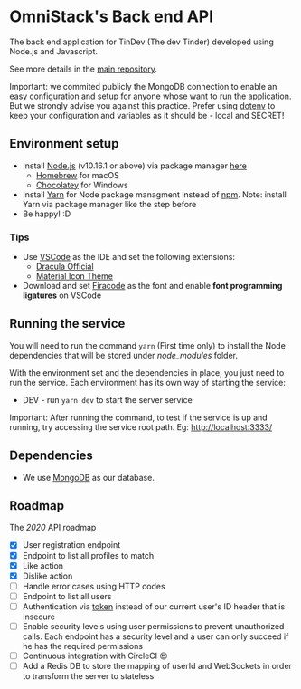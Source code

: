# OmniStack's Back end API

The back end application for TinDev (The dev Tinder) developed using Node.js and Javascript.

See more details in the [main repository](https://github.com/adrianokerber/omnistack).

Important: we commited publicly the MongoDB connection to enable an easy configuration and setup for anyone whose want to run the application. But we strongly advise you against this practice. Prefer using [dotenv](https://github.com/motdotla/dotenv) to keep your configuration and variables as it should be - local and SECRET!

## Environment setup

* Install [Node.js](https://nodejs.org/en/download/package-manager/) (v10.16.1 or above) via package manager [here](https://nodejs.org/en/download/package-manager/)
    - [Homebrew](https://brew.sh/index_pt-br) for macOS
    - [Chocolatey](https://chocolatey.org/) for Windows
* Install [Yarn](https://classic.yarnpkg.com/en/) for Node package managment instead of [npm](https://www.npmjs.com/). Note: install Yarn via package manager like the step before
* Be happy! :D

### Tips

- Use [VSCode](https://code.visualstudio.com/) as the IDE and set the following extensions:
    - [Dracula Official](https://draculatheme.com/visual-studio-code)
    - [Material Icon Theme](https://github.com/PKief/vscode-material-icon-theme)
- Download and set [Firacode](https://github.com/tonsky/FiraCode) as the font and enable **font programming ligatures** on VSCode

## Running the service

You will need to run the command `yarn` (First time only) to install the Node dependencies that will be stored under _node_modules_ folder.

With the environment set and the dependencies in place, you just need to run the service. Each environment has its own way of starting the service:

* DEV - run `yarn dev` to start the server service

Important: After running the command, to test if the service is up and running, try accessing the service root path. Eg: [http://localhost:3333/](http://localhost:3333/)

## Dependencies

- We use [MongoDB](https://www.mongodb.com/) as our database.

## Roadmap

The _2020_  API roadmap

- [x] User registration endpoint
- [x] Endpoint to list all profiles to match
- [x] Like action
- [x] Dislike action
- [ ] Handle error cases using HTTP codes
- [ ] Endpoint to list all users
- [ ] Authentication via [token](https://jwt.io/) instead of our current user's ID header that is insecure
- [ ] Enable security levels using user permissions to prevent unauthorized calls. Each endpoint has a security level and a user can only succeed if he has the required permissions
- [ ] Continuous integration with CircleCI 😍
- [ ] Add a Redis DB to store the mapping of userId and WebSockets in order to transform the server to stateless

